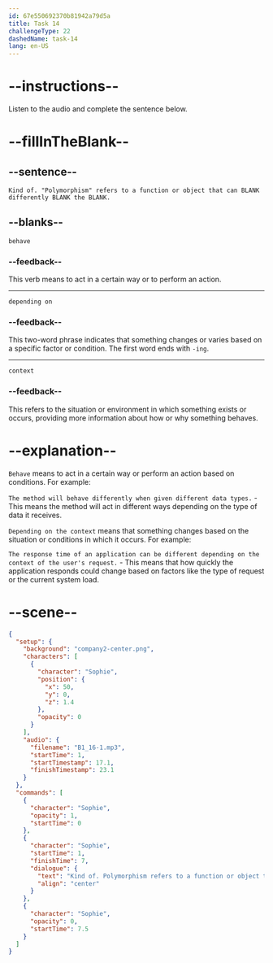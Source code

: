 ```yaml
---
id: 67e550692370b81942a79d5a
title: Task 14
challengeType: 22
dashedName: task-14
lang: en-US
---
```


<!-- (Audio) Sophie: Kind of. "Polymorphism" refers to a function or object that can behave differently depending on the context. -->

# --instructions--

Listen to the audio and complete the sentence below.

# --fillInTheBlank--

## --sentence--

`Kind of. "Polymorphism" refers to a function or object that can BLANK differently BLANK the BLANK.`

## --blanks--

`behave`

### --feedback--

This verb means to act in a certain way or to perform an action.

---

`depending on`

### --feedback--

This two-word phrase indicates that something changes or varies based on a specific factor or condition. The first word ends with `-ing`.

---

`context`

### --feedback--

This refers to the situation or environment in which something exists or occurs, providing more information about how or why something behaves.

# --explanation--

`Behave` means to act in a certain way or perform an action based on conditions. For example:

`The method will behave differently when given different data types.` - This means the method will act in different ways depending on the type of data it receives.

`Depending on the context` means that something changes based on the situation or conditions in which it occurs. For example:

`The response time of an application can be different depending on the context of the user's request.` - This means that how quickly the application responds could change based on factors like the type of request or the current system load.

# --scene--

```json
{
  "setup": {
    "background": "company2-center.png",
    "characters": [
      {
        "character": "Sophie",
        "position": {
          "x": 50,
          "y": 0,
          "z": 1.4
        },
        "opacity": 0
      }
    ],
    "audio": {
      "filename": "B1_16-1.mp3",
      "startTime": 1,
      "startTimestamp": 17.1,
      "finishTimestamp": 23.1
    }
  },
  "commands": [
    {
      "character": "Sophie",
      "opacity": 1,
      "startTime": 0
    },
    {
      "character": "Sophie",
      "startTime": 1,
      "finishTime": 7,
      "dialogue": {
        "text": "Kind of. Polymorphism refers to a function or object that can behave differently depending on the context.",
        "align": "center"
      }
    },
    {
      "character": "Sophie",
      "opacity": 0,
      "startTime": 7.5
    }
  ]
}
```
